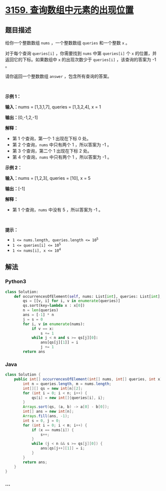 # [3159. 查询数组中元素的出现位置](https://leetcode.cn/problems/find-occurrences-of-an-element-in-an-array)

## 题目描述

<!-- 这里写题目描述 -->

<p>给你一个整数数组&nbsp;<code>nums</code>&nbsp;，一个整数数组&nbsp;<code>queries</code>&nbsp;和一个整数&nbsp;<code>x</code>&nbsp;。</p>

<p>对于每个查询&nbsp;<code>queries[i]</code>&nbsp;，你需要找到&nbsp;<code>nums</code>&nbsp;中第&nbsp;<code>queries[i]</code>&nbsp;个&nbsp;<code>x</code>&nbsp;的位置，并返回它的下标。如果数组中&nbsp;<code>x</code>&nbsp;的出现次数少于&nbsp;<code>queries[i]</code>&nbsp;，该查询的答案为 -1 。</p>

<p>请你返回一个整数数组&nbsp;<code>answer</code>&nbsp;，包含所有查询的答案。</p>

<p>&nbsp;</p>

<p><strong class="example">示例 1：</strong></p>

<div class="example-block">
<p><span class="example-io"><b>输入：</b>nums = [1,3,1,7], queries = [1,3,2,4], x = 1</span></p>

<p><span class="example-io"><b>输出：</b>[0,-1,2,-1]</span></p>

<p><strong>解释：</strong></p>

<ul>
	<li>第 1 个查询，第一个 1 出现在下标 0 处。</li>
	<li>第 2 个查询，<code>nums</code>&nbsp;中只有两个 1 ，所以答案为 -1 。</li>
	<li>第 3 个查询，第二个 1 出现在下标 2 处。</li>
	<li>第 4 个查询，<code>nums</code>&nbsp;中只有两个 1 ，所以答案为 -1 。</li>
</ul>
</div>

<p><strong class="example">示例 2：</strong></p>

<div class="example-block">
<p><span class="example-io"><b>输入：</b>nums = [1,2,3], queries = [10], x = 5</span></p>

<p><span class="example-io"><b>输出：</b>[-1]</span></p>

<p><strong>解释：</strong></p>

<ul>
	<li>第 1 个查询，<code>nums</code>&nbsp;中没有 5 ，所以答案为 -1 。</li>
</ul>
</div>

<p>&nbsp;</p>

<p><strong>提示：</strong></p>

<ul>
	<li><code>1 &lt;= nums.length, queries.length &lt;= 10<sup>5</sup></code></li>
	<li><code>1 &lt;= queries[i] &lt;= 10<sup>5</sup></code></li>
	<li><code>1 &lt;= nums[i], x &lt;= 10<sup>4</sup></code></li>
</ul>


## 解法

<!-- 这里可写通用的实现逻辑 -->

<!-- tabs:start -->

### **Python3**

<!-- 这里可写当前语言的特殊实现逻辑 -->

```python
class Solution:
    def occurrencesOfElement(self, nums: List[int], queries: List[int], x: int) -> List[int]:
        qs = [[v, i] for i, v in enumerate(queries)]
        qs.sort(key=lambda x : x[0])
        n = len(queries)
        ans = [-1] * n
        j = s = 0
        for i, v in enumerate(nums):
            if v == x:
                s += 1
            while j < n and s >= qs[j][0]:
                ans[qs[j][1]] = i
                j += 1
        return ans
```

### **Java**

<!-- 这里可写当前语言的特殊实现逻辑 -->

```java
class Solution {
    public int[] occurrencesOfElement(int[] nums, int[] queries, int x) {
        int n = queries.length, m = nums.length;
        int[][] qs = new int[n][2];
        for (int i = 0; i < n; i++) {
            qs[i] = new int[]{queries[i], i};
        }
        Arrays.sort(qs, (a, b) -> a[0] - b[0]);
        int[] ans = new int[n];
        Arrays.fill(ans, -1);
        int s = 0, j = 0;
        for (int i = 0; i < m; i++) {
            if (x == nums[i]) {
                s++;
            }
            while (j < n && s >= qs[j][0]) {
                ans[qs[j++][1]] = i;
            }
        }
        return ans;
    }
}
```

### **...**

```

```

<!-- tabs:end -->
